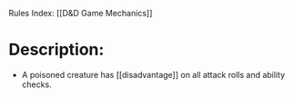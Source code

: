 Rules Index: [[D&D Game Mechanics]]
# Description:
 -  A poisoned creature has [[disadvantage]] on all attack rolls and ability checks. 